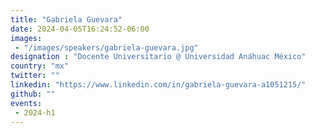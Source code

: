```yaml
---
title: "Gabriela Guevara"
date: 2024-04-05T16:24:52-06:00
images: 
 - "/images/speakers/gabriela-guevara.jpg"
designation : "Docente Universitario @ Universidad Anáhuac México"
country: "mx"
twitter: ""
linkedin: "https://www.linkedin.com/in/gabriela-guevara-a1051215/"
github: ""
events: 
 - 2024-h1
---
```


